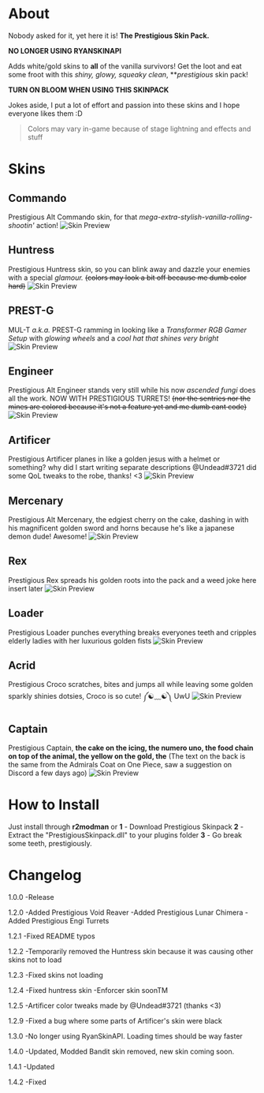 
# About
Nobody asked for it, yet here it is!
**The Prestigious Skin Pack.**

**NO LONGER USING RYANSKINAPI**

Adds white/gold skins to **all** of the vanilla survivors!
Get the loot and eat some froot with this *shiny, glowy, squeaky clean*, ***prestigious* skin pack!

**TURN ON BLOOM WHEN USING THIS SKINPACK**

Jokes aside, I put a lot of effort and passion into these skins and I hope everyone likes them :D

> Colors may vary in-game because of stage lightning and effects and stuff

# Skins

## Commando
Prestigious Alt Commando skin, for that *mega-extra-stylish-vanilla-rolling-shootin'* action!
![Skin Preview](https://cdn.discordapp.com/attachments/286166923165564938/748372447048237207/prestige_commando.png)

## Huntress
Prestigious Huntress skin, so you can blink away and dazzle your enemies with a special *glamour.*
~~(colors may look a bit off because me dumb color hard)~~
![Skin Preview](https://cdn.discordapp.com/attachments/286166923165564938/748372454824607804/prestige_huntress.png)

## PREST-G
MUL-T *a.k.a.* PREST-G ramming in looking like a *Transformer RGB Gamer Setup* with *glowing wheels* and a *cool hat that shines very bright*
![Skin Preview](https://cdn.discordapp.com/attachments/286166923165564938/748372459761303623/prestige_mult.png)

## Engineer
Prestigious Alt Engineer stands very still while his now *ascended fungi* does all the work. NOW WITH PRESTIGIOUS TURRETS!
~~(nor the sentries nor the mines are colored because it's not a feature yet and me dumb cant code)~~
![Skin Preview](https://cdn.discordapp.com/attachments/286166923165564938/749036359460716614/prestige_engi.png)
## Artificer
Prestigious Artificer planes in like a golden jesus with a helmet or something? why did I start writing separate descriptions
@Undead#3721 did some QoL tweaks to the robe, thanks! <3
![Skin Preview](https://cdn.discordapp.com/attachments/286166923165564938/748372430254375003/prestige_artificer.png)
## Mercenary
Prestigious Alt Mercenary, the edgiest cherry on the cake, dashing in with his magnificent golden sword and horns because he's like a japanese demon dude! Awesome!
![Skin Preview](https://cdn.discordapp.com/attachments/286166923165564938/748372458159079504/prestige_merc.png)
## Rex
Prestigious Rex spreads his golden roots into the pack and a weed joke here insert later
![Skin Preview](https://cdn.discordapp.com/attachments/286166923165564938/748372459786469466/prestige_rex.png)
## Loader
Prestigious Loader punches everything breaks everyones teeth and cripples elderly ladies with her luxurious golden fists
![Skin Preview](https://cdn.discordapp.com/attachments/286166923165564938/748372457441722488/prestige_loader.png)
## Acrid
Prestigious Croco scratches, bites and jumps all while leaving some golden sparkly shinies dotsies, Croco is so cute! ༼☯﹏☯༽ UwU
![Skin Preview](https://cdn.discordapp.com/attachments/286166923165564938/748379034806780015/prestige_acrid.png)
## Captain
Prestigious Captain, **the cake on the icing, the numero uno, the food chain on top of the animal, the yellow on the gold, the**
(The text on the back is the same from the Admirals Coat on One Piece, saw a suggestion on Discord a few days ago)
![Skin Preview](https://cdn.discordapp.com/attachments/286166923165564938/748372444913336390/prestige_captain.png)


# How to Install
Just install through **r2modman**
or
**1** - Download Prestigious Skinpack
**2** - Extract the "PrestigiousSkinpack.dll" to your plugins folder
**3** - Go break some teeth, prestigiously.

# Changelog
1.0.0 
-Release

1.2.0
	-Added Prestigious Void Reaver
	-Added Prestigious Lunar Chimera
	-Added Prestigious Engi Turrets

1.2.1
	-Fixed README typos

1.2.2
	-Temporarily removed the Huntress skin because it was causing other skins not to load

1.2.3
	-Fixed skins not loading

1.2.4
	-Fixed huntress skin
	-Enforcer skin soonTM

1.2.5
	-Artificer color tweaks made by @Undead#3721 (thanks <3)

1.2.9
	-Fixed a bug where some parts of Artificer's skin were black

1.3.0
	-No longer using RyanSkinAPI. Loading times should be way faster

1.4.0
	-Updated, Modded Bandit skin removed, new skin coming soon.

1.4.1
	-Updated

1.4.2
	-Fixed